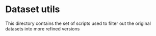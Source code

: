 # Dataset utils

This directory contains the set of scripts used to filter out the original datasets into more refined versions